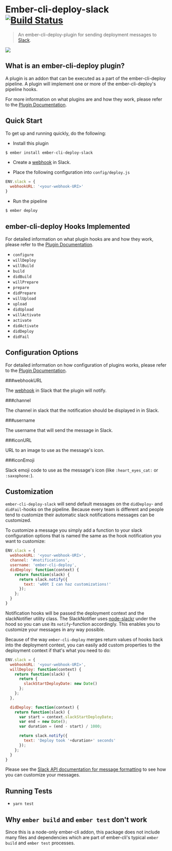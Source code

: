 # Ember-cli-deploy-slack [![Build Status](https://travis-ci.org/ember-cli-deploy/ember-cli-deploy-slack.svg?branch=master)](https://travis-ci.org/ember-cli-deploy/ember-cli-deploy-slack)

> An ember-cli-deploy-plugin for sending deployment messages to [Slack](https://slack.com/).

[![](https://ember-cli-deploy.github.io/ember-cli-deploy-version-badges/plugins/ember-cli-deploy-slack.svg)](http://ember-cli-deploy.github.io/ember-cli-deploy-version-badges/)

## What is an ember-cli-deploy plugin?

A plugin is an addon that can be executed as a part of the ember-cli-deploy pipeline. A plugin will implement one or more of the ember-cli-deploy's pipeline hooks.

For more information on what plugins are and how they work, please refer to the [Plugin Documentation][2].

## Quick Start

To get up and running quickly, do the following:

- Install this plugin

```bash
$ ember install ember-cli-deploy-slack
```

- Create a [webhook](https://api.slack.com/incoming-webhooks) in Slack.

- Place the following configuration into `config/deploy.js`

```javascript
ENV.slack = {
  webhookURL: '<your-webhook-URI>'
}
```

- Run the pipeline

```bash
$ ember deploy
```

## ember-cli-deploy Hooks Implemented

For detailed information on what plugin hooks are and how they work, please refer to the [Plugin Documentation][2].

- `configure`
- `willDeploy`
- `willBuild`
- `build`
- `didBuild`
- `willPrepare`
- `prepare`
- `didPrepare`
- `willUpload`
- `upload`
- `didUpload`
- `willActivate`
- `activate`
- `didActivate`
- `didDeploy`
- `didFail`

## Configuration Options

For detailed information on how configuration of plugins works, please refer to the [Plugin Documentation][2].

###webhookURL

The [webhook](https://api.slack.com/incoming-webhooks) in Slack that the plugin will notify.

###channel

The channel in slack that the notification should be displayed in in Slack.

###username

The username that will send the message in Slack.

###iconURL

URL to an image to use as the message's icon.

###iconEmoji

Slack emoji code to use as the message's icon (like `:heart_eyes_cat:` or `:saxophone:`).

## Customization

`ember-cli-deploy-slack` will send default messages on the `didDeploy`- and
`didFail`-hooks on the pipeline. Because every team is different and people
tend to customize their automatic slack notifications messages can be
customized.

To customize a message you simply add a function to your slack configuration
options that is named the same as the hook notification you want to customize:

```js
ENV.slack = {
  webhookURL: '<your-webhook-URI>',
  channel: '#notifications',
  username: 'ember-cli-deploy',
  didDeploy: function(context) {
    return function(slack) {
      return slack.notify({
        text: 'w00t I can haz customizations!'
      });
    };
  }
}
```

Notification hooks will be passed the deployment context and the slackNotifier
utility class. The SlackNotifier uses [node-slackr](https://github.com/chenka/node-slackr) under the hood so you can use its `notify`-function accordingly. This enables you to customize your messages in any way possible.

Because of the way `ember-cli-deploy` merges return values of hooks back into the deployment context, you can easily add custom properties to the deployment context if that's what you need to do:

```javascript
ENV.slack = {
  webhookURL: '<your-webhook-URI>',
  willDeploy: function(context) {
    return function(slack) {
      return {
        slackStartDeployDate: new Date()
      };
    };
  },

  didDeploy: function(context) {
    return function(slack) {
      var start = context.slackStartDeployDate;
      var end = new Date();
      var duration = (end - start) / 1000;

      return slack.notify({
        text: 'Deploy took '+duration+' seconds'
      });
    };
  }
}
```

Please see the [Slack API documentation for message formatting](https://api.slack.com/docs/formatting)
to see how you can customize your messages.

## Running Tests

* `yarn test`

## Why `ember build` and `ember test` don't work

Since this is a node-only ember-cli addon, this package does not include many files and dependencies which are part of ember-cli's typical `ember build` and `ember test` processes.

[2]: http://ember-cli-deploy.com/docs/v0.6.x/plugins-overview/ "Plugin Documentation"
